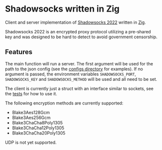 # Shadowsocks written in Zig

Client and server implementation of [Shadowsocks 2022](https://github.com/Shadowsocks-NET/shadowsocks-specs/blob/main/2022-1-shadowsocks-2022-edition.md) written in [Zig](https://ziglang.org).

Shadowsocks 2022 is an encrypted proxy protocol utilizing a pre-shared key and was designed to be hard to detect to avoid government censorship.

## Features

The main function will run a server. The first argument will be used for the path to the json config (see the [configs directory](configs/) for examples). If no argument is passed, the environment variables `SHADOWSOCKS_PORT`, `SHADOWSOCKS_KEY` and `SHADOWSOCKS_METHOD` will be used and all need to be set.

The client is currently just a struct with an interface similar to sockets, see the [tests](src/shadowsocks/tests.zig) for how to use it.

The following encryption methods are currently supported:

- Blake3Aes128Gcm
- Blake3Aes256Gcm
- Blake3ChaCha8Poly1305
- Blake3ChaCha12Poly1305
- Blake3ChaCha20Poly1305

UDP is not yet supported.
